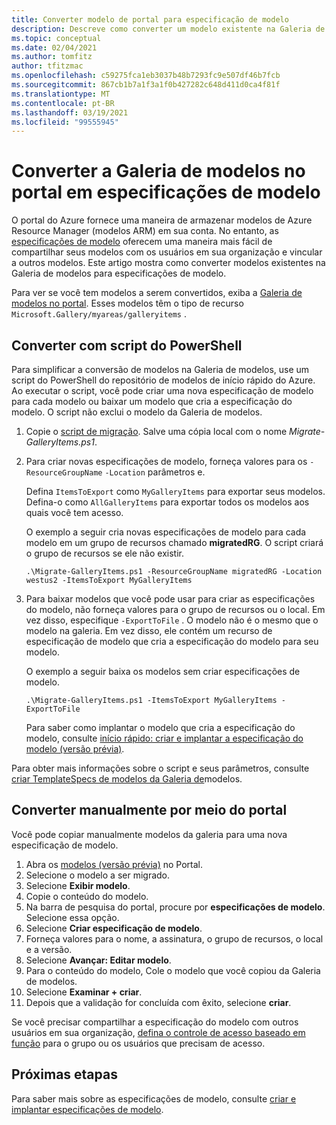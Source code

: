 ```yaml
---
title: Converter modelo de portal para especificação de modelo
description: Descreve como converter um modelo existente na Galeria de portal do Azure para uma especificação de modelo.
ms.topic: conceptual
ms.date: 02/04/2021
ms.author: tomfitz
author: tfitzmac
ms.openlocfilehash: c59275fca1eb3037b48b7293fc9e507df46b7fcb
ms.sourcegitcommit: 867cb1b7a1f3a1f0b427282c648d411d0ca4f81f
ms.translationtype: MT
ms.contentlocale: pt-BR
ms.lasthandoff: 03/19/2021
ms.locfileid: "99555945"
---
```

# <a name="convert-template-gallery-in-portal-to-template-specs"></a>Converter a Galeria de modelos no portal em especificações de modelo

O portal do Azure fornece uma maneira de armazenar modelos de Azure Resource Manager (modelos ARM) em sua conta. No entanto, as [especificações de modelo](template-specs.md) oferecem uma maneira mais fácil de compartilhar seus modelos com os usuários em sua organização e vincular a outros modelos. Este artigo mostra como converter modelos existentes na Galeria de modelos para especificações de modelo.

Para ver se você tem modelos a serem convertidos, exiba a [Galeria de modelos no portal](https://portal.azure.com/#blade/HubsExtension/BrowseResourceBlade/resourceType/Microsoft.Gallery%2Fmyareas%2Fgalleryitems). Esses modelos têm o tipo de recurso `Microsoft.Gallery/myareas/galleryitems` .

## <a name="convert-with-powershell-script"></a>Converter com script do PowerShell

Para simplificar a conversão de modelos na Galeria de modelos, use um script do PowerShell do repositório de modelos de início rápido do Azure. Ao executar o script, você pode criar uma nova especificação de modelo para cada modelo ou baixar um modelo que cria a especificação do modelo. O script não exclui o modelo da Galeria de modelos.

1. Copie o [script de migração](https://github.com/Azure/azure-quickstart-templates/blob/master/201-templatespec-migrate-create/Migrate-GalleryItems.ps1). Salve uma cópia local com o nome *Migrate-GalleryItems.ps1*.
1. Para criar novas especificações de modelo, forneça valores para os `-ResourceGroupName` `-Location` parâmetros e. 

   Defina `ItemsToExport` como `MyGalleryItems` para exportar seus modelos. Defina-o como `AllGalleryItems` para exportar todos os modelos aos quais você tem acesso.

   O exemplo a seguir cria novas especificações de modelo para cada modelo em um grupo de recursos chamado **migratedRG**. O script criará o grupo de recursos se ele não existir.

   ```azurepowershell
   .\Migrate-GalleryItems.ps1 -ResourceGroupName migratedRG -Location westus2 -ItemsToExport MyGalleryItems
   ```

1. Para baixar modelos que você pode usar para criar as especificações do modelo, não forneça valores para o grupo de recursos ou o local. Em vez disso, especifique `-ExportToFile` . O modelo não é o mesmo que o modelo na galeria. Em vez disso, ele contém um recurso de especificação de modelo que cria a especificação do modelo para seu modelo.

   O exemplo a seguir baixa os modelos sem criar especificações de modelo.

   ```azurepowershell
   .\Migrate-GalleryItems.ps1 -ItemsToExport MyGalleryItems -ExportToFile
   ```

   Para saber como implantar o modelo que cria a especificação do modelo, consulte [início rápido: criar e implantar a especificação do modelo (versão prévia)](quickstart-create-template-specs.md).

Para obter mais informações sobre o script e seus parâmetros, consulte [criar TemplateSpecs de modelos da Galeria de](https://github.com/Azure/azure-quickstart-templates/tree/master/201-templatespec-migrate-create)modelos.

## <a name="manually-convert-through-portal"></a>Converter manualmente por meio do portal

Você pode copiar manualmente modelos da galeria para uma nova especificação de modelo.

1. Abra os [modelos (versão prévia)](https://portal.azure.com/#blade/HubsExtension/BrowseResourceBlade/resourceType/Microsoft.Gallery%2Fmyareas%2Fgalleryitems) no Portal.
1. Selecione o modelo a ser migrado.
1. Selecione **Exibir modelo**.
1. Copie o conteúdo do modelo.
1. Na barra de pesquisa do portal, procure por **especificações de modelo**. Selecione essa opção.
1. Selecione **Criar especificação de modelo**.
1. Forneça valores para o nome, a assinatura, o grupo de recursos, o local e a versão.
1. Selecione **Avançar: Editar modelo**.
1. Para o conteúdo do modelo, Cole o modelo que você copiou da Galeria de modelos.
1. Selecione **Examinar + criar**.
1. Depois que a validação for concluída com êxito, selecione **criar**.

Se você precisar compartilhar a especificação do modelo com outros usuários em sua organização, [defina o controle de acesso baseado em função](../../role-based-access-control/tutorial-role-assignments-group-powershell.md) para o grupo ou os usuários que precisam de acesso.

## <a name="next-steps"></a>Próximas etapas

Para saber mais sobre as especificações de modelo, consulte [criar e implantar especificações de modelo](template-specs.md).
